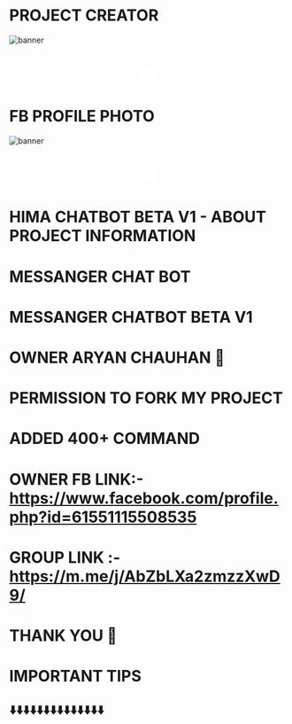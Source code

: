 # PROJECT CREATOR</h1>
<img src="https://i.imgur.com/FXveglI.jpg" alt="banner">
<h1 align="center"><img src="./dashboard/images/logo-non-bg.png" width="22px"> 

# FB PROFILE PHOTO</h1>
<img src="https://i.imgur.com/K6zEGlJ.jpg" alt="banner">
<h1 align="center"><img src="./dashboard/images/logo-non-bg.png" width="22px"> 
 
  # HIMA CHATBOT BETA V1 - ABOUT PROJECT INFORMATION</h1>

# MESSANGER CHAT BOT
# MESSANGER CHATBOT BETA V1
# OWNER ARYAN CHAUHAN 🍒
# PERMISSION TO FORK MY PROJECT
# ADDED 400+ COMMAND
# OWNER FB LINK:-https://www.facebook.com/profile.php?id=61551115508535
# GROUP LINK :-https://m.me/j/AbZbLXa2zmzzXwD9/

# THANK YOU 🍒

# IMPORTANT TIPS
⬇️⬇️⬇️⬇️⬇️⬇️⬇️⬇️⬇️⬇️⬇️⬇️⬇️⬇️
-